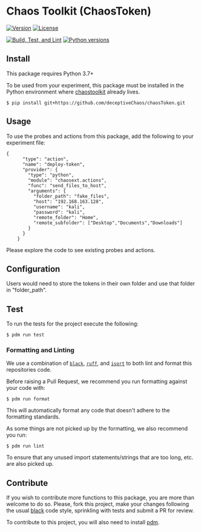 # Chaos Toolkit (ChaosToken)

[![Version](https://img.shields.io/pypi/v/chaostoolkit-my-extension.svg)](https://img.shields.io/pypi/v/chaostoolkit-lib.svg)
[![License](https://img.shields.io/pypi/l/chaostoolkit-my-extension.svg)](https://img.shields.io/pypi/l/chaostoolkit-lib.svg)

[![Build, Test, and Lint](https://github.com/chaostoolkit/chaostoolkit-extension-template/actions/workflows/build.yaml/badge.svg)](https://github.com/chaostoolkit/chaostoolkit-extension-template/actions/workflows/build.yaml)
[![Python versions](https://img.shields.io/pypi/pyversions/chaostoolkit-my-extension.svg)](https://www.python.org/)


## Install

This package requires Python 3.7+

To be used from your experiment, this package must be installed in the Python
environment where [chaostoolkit][] already lives.

[chaostoolkit]: https://github.com/chaostoolkit/chaostoolkit

```
$ pip install git+https://github.com/deceptiveChaos/chaosToken.git
```


## Usage

<Explain your probes and actions usage from the experiment.json here>

To use the probes and actions from this package, add the following to your experiment file:
```
{
      "type": "action",
      "name": "deploy-token",
      "provider": {
        "type": "python",
        "module": "chaosext.actions",
        "func": "send_files_to_host",
        "arguments": {
          "folder_path": "fake_files",
          "host": "192.168.163.128",
          "username": "kali",
          "password": "kali",
          "remote_folder": "Home",
          "remote_subfolder": ["Desktop","Documents","Downloads"]
        }
      }
    }
```

Please explore the code to see existing probes and actions.

## Configuration

<Specify any extra configuration your extension relies on here>
Users would need to store the tokens in their own folder and use that folder in "folder_path".

## Test

To run the tests for the project execute the following:

```
$ pdm run test
```

### Formatting and Linting

We use a combination of [`black`][black], [`ruff`][ruff], and [`isort`][isort]
to both lint and format this repositories code.

[black]: https://github.com/psf/black
[ruff]: https://github.com/astral-sh/ruff
[isort]: https://github.com/PyCQA/isort

Before raising a Pull Request, we recommend you run formatting against your
code with:

```console
$ pdm run format
```

This will automatically format any code that doesn't adhere to the formatting
standards.

As some things are not picked up by the formatting, we also recommend you run:

```console
$ pdm run lint
```

To ensure that any unused import statements/strings that are too long, etc.
are also picked up.

## Contribute

If you wish to contribute more functions to this package, you are more than
welcome to do so. Please, fork this project, make your changes following the
usual [black][blackstyle] code style, sprinkling with tests and submit a PR for
review.

[blackstyle]: https://black.readthedocs.io/en/stable/the_black_code_style/current_style.html

To contribute to this project, you will also need to install [pdm][].

[pdm]: https://pdm.fming.dev/latest/
